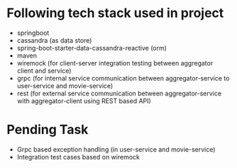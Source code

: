 # Following tech stack used in project

 - springboot
 - cassandra (as data store)
 - spring-boot-starter-data-cassandra-reactive (orm) 
 - maven
 - wiremock (for client-server integration testing between aggregator client and service)  
 - grpc (for internal service communication between aggregator-service to 
   user-service and movie-service)
 - rest (for external service communication between aggregator-service with aggregator-client
    using REST based API)

# Pending Task

- Grpc based exception handling (in user-service and movie-service)
- Integration test cases based on wiremock 